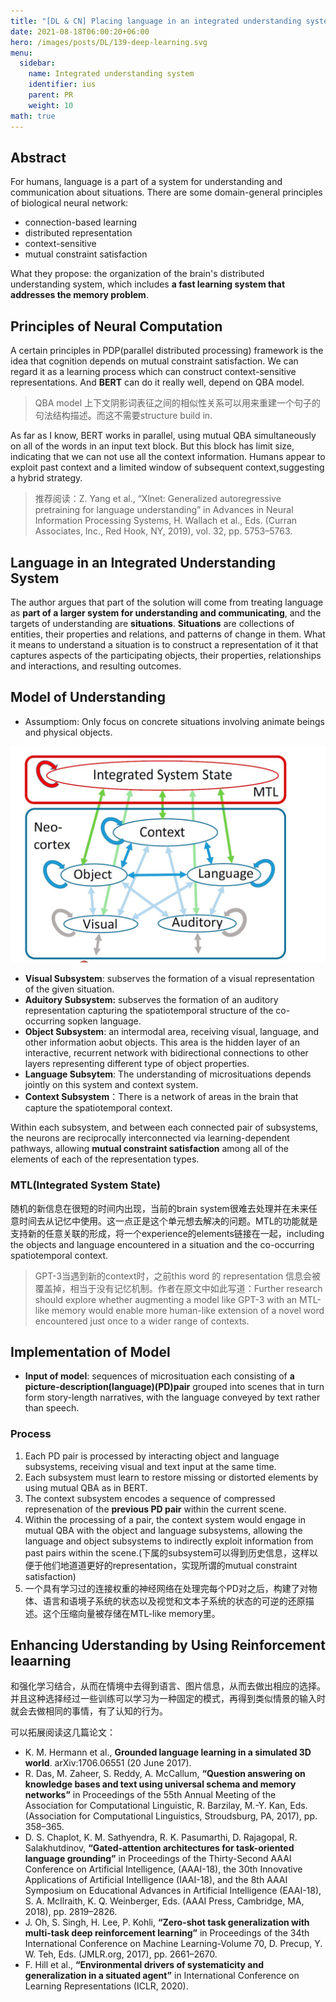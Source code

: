 ```yaml
---
title: "[DL & CN] Placing language in an integrated understanding system: Next steps toward human-level performance in neural language models"
date: 2021-08-18T06:00:20+06:00
hero: /images/posts/DL/139-deep-learning.svg
menu:
  sidebar:
    name: Integrated understanding system
    identifier: ius
    parent: PR
    weight: 10
math: true
---
```


## Abstract
For humans, language is a part of a system for understanding and communication about situations. There are some domain-general principles of biological neural network:
- connection-based learning
- distributed representation 
- context-sensitive 
- mutual constraint satisfaction

What they propose: the organization of the brain's distributed understanding system, which includes **a fast learning system that addresses the memory problem**.

## Principles of Neural Computation
A certain principles in PDP(parallel distributed processing) framework is the idea that cognition depends on mutual constraint satisfaction. We can regard it as a learning process which can construct context-sensitive representations. And **BERT** can do it really well, depend on QBA model. 
> QBA model 上下文阴影词表征之间的相似性关系可以用来重建一个句子的句法结构描述。而这不需要structure build in.

As far as I know, BERT works in parallel, using mutual QBA simultaneously on all of the words in an input text block. But this block has limit size, indicating that we can not use all the context information. Humans appear to exploit past context and a limited window of subsequent context,suggesting a hybrid strategy.
> 推荐阅读：Z. Yang et al., “Xlnet: Generalized autoregressive pretraining for language understanding” in Advances in Neural Information Processing Systems, H. Wallach et al., Eds. (Curran Associates, Inc., Red Hook, NY, 2019), vol. 32, pp. 5753–5763.

## Language in an Integrated Understanding System
The author argues that part of the solution will come from treating language as **part of a larger system for understanding and communicating**, and the targets of understanding are **situations**. 
**Situations** are collections of entities, their properties and relations, and patterns of change in them. What it means to understand a situation is to construct a representation of it that captures aspects of the participating objects, their properties, relationships and interactions, and resulting outcomes.

## Model of Understanding
- Assumptiom: Only focus on concrete situations involving animate beings and physical objects.

![](/images/posts/paper/5.JPG)

- **Visual Subsystem**: subserves the formation of a visual representation of the given situation. 
- **Aduitory Subsystem:** subserves the formation of an auditory representation capturing the spatiotemporal structure of the co-occurring sopken language.
- **Object Subsystem**: an intermodal area, receiving visual, language, and other information aobut objects. This area is the hidden layer of an interactive, recurrent network with bidirectional connections to other layers representing different type of object properties.
- **Language Subsytem**: The understanding of microsituations depends jointly on this system and context system.
- **Context Subsystem**：There is a network of areas in the brain that capture the spatiotemporal context.

Within each subsystem, and between each connected pair of subsystems, the neurons are reciprocally interconnected via learning-dependent pathways, allowing **mutual constraint satisfaction** among all of the elements of each of the representation types.
### **MTL(Integrated System State)**
随机的新信息在很短的时间内出现，当前的brain system很难去处理并在未来任意时间去从记忆中使用。这一点正是这个单元想去解决的问题。MTL的功能就是支持新的任意关联的形成，将一个experience的elements链接在一起，including the objects and language encountered in a situation and the co-occurring spatiotemporal context.
> GPT-3当遇到新的context时，之前this word 的 representation 信息会被覆盖掉，相当于没有记忆机制。作者在原文中如此写道：Further research should explore whether augmenting a model like GPT-3 with an MTL-like memory would enable more human-like extension of a novel word encountered just once to a wider range of contexts.

## Implementation of Model
- **Input of model**: sequences of microsituation each consisting of **a picture-description(language)(PD)pair** grouped into scenes that in turn form story-length narratives, with the language conveyed by text rather than speech.
### Process
1. Each PD pair is processed by interacting object and language subsystems, receiving visual and text input at the same time.
2. Each subsystem must learn to restore missing or distorted elements by using mutual QBA as in BERT.
3. The context subsystem encodes a sequence of compressed represenation of the **previous PD pair** within the current scene.
4. Within the processing of a pair, the context system would engage in mutual QBA with the object and language subsystems, allowing the language and object subsystems to indirectly exploit information from past pairs within the scene.(下属的subsystem可以得到历史信息，这样以便于他们地道道更好的representation，实现所谓的mutual constraint satisfaction)
5. 一个具有学习过的连接权重的神经网络在处理完每个PD对之后，构建了对物体、语言和语境子系统的状态以及视觉和文本子系统的状态的可逆的还原描述。这个压缩向量被存储在MTL-like memory里。

## Enhancing Uderstanding by Using Reinforcement leaarning
和强化学习结合，从而在情境中去得到语言、图片信息，从而去做出相应的选择。并且这种选择经过一些训练可以学习为一种固定的模式，再得到类似情景的输入时就会去做相同的事情，有了认知的行为。

可以拓展阅读这几篇论文：
- K. M. Hermann et al., **Grounded language learning in a simulated 3D world**. arXiv:1706.06551 (20 June 2017).
- R. Das, M. Zaheer, S. Reddy, A. McCallum, **“Question answering on knowledge bases and text using universal schema and memory networks”** in Proceedings of the 55th Annual Meeting of the Association for Computational Linguistic, R. Barzilay, M.-Y. Kan, Eds. (Association for Computational Linguistics, Stroudsburg, PA, 2017), pp. 358–365.
- D. S. Chaplot, K. M. Sathyendra, R. K. Pasumarthi, D. Rajagopal, R. Salakhutdinov, **“Gated-attention architectures for task-oriented language grounding”** in Proceedings of the Thirty-Second AAAI Conference on Artificial Intelligence, (AAAI-18), the 30th Innovative Applications of Artificial Intelligence (IAAI-18), and the 8th AAAI Symposium on Educational Advances in Artificial Intelligence (EAAI-18), S. A. McIlraith, K. Q. Weinberger, Eds. (AAAI Press, Cambridge, MA, 2018), pp. 2819–2826.
- J. Oh, S. Singh, H. Lee, P. Kohli, **“Zero-shot task generalization with multi-task deep reinforcement learning”** in Proceedings of the 34th International Conference on Machine Learning-Volume 70, D. Precup, Y. W. Teh, Eds. (JMLR.org, 2017), pp. 2661–2670.
- F. Hill et al., **“Environmental drivers of systematicity and generalization in a situated agent”** in International Conference on Learning Representations (ICLR, 2020).